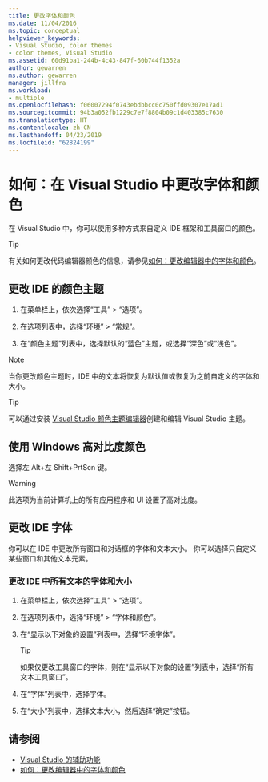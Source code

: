 ```yaml
---
title: 更改字体和颜色
ms.date: 11/04/2016
ms.topic: conceptual
helpviewer_keywords:
- Visual Studio, color themes
- color themes, Visual Studio
ms.assetid: 60d91ba1-244b-4c43-847f-60b744f1352a
author: gewarren
ms.author: gewarren
manager: jillfra
ms.workload:
- multiple
ms.openlocfilehash: f06007294f0743ebdbbcc0c750ffd09307e17ad1
ms.sourcegitcommit: 94b3a052fb1229c7e7f8804b09c1d403385c7630
ms.translationtype: HT
ms.contentlocale: zh-CN
ms.lasthandoff: 04/23/2019
ms.locfileid: "62824199"
---
```

# <a name="how-to-change-fonts-and-colors-in-visual-studio"></a>如何：在 Visual Studio 中更改字体和颜色

在 Visual Studio 中，你可以使用多种方式来自定义 IDE 框架和工具窗口的颜色。

> [!TIP]
> 有关如何更改代码编辑器颜色的信息，请参见[如何：更改编辑器中的字体和颜色](../ide/reference/how-to-change-fonts-and-colors-in-the-editor.md)。

## <a name="change-the-color-theme-of-the-ide"></a>更改 IDE 的颜色主题

1. 在菜单栏上，依次选择“工具” > “选项”。

1. 在选项列表中，选择“环境” > “常规”。

1. 在“颜色主题”列表中，选择默认的“蓝色”主题，或选择“深色”或“浅色”。

> [!NOTE]
> 当你更改颜色主题时，IDE 中的文本将恢复为默认值或恢复为之前自定义的字体和大小。

> [!TIP]
> 可以通过安装 [Visual Studio 颜色主题编辑器](https://marketplace.visualstudio.com/items?itemName=VisualStudioPlatformTeam.VisualStudio2017ColorThemeEditor)创建和编辑 Visual Studio 主题。

## <a name="use-windows-high-contrast-colors"></a>使用 Windows 高对比度颜色

选择左 Alt+左 Shift+PrtScn 键。

> [!WARNING]
> 此选项为当前计算机上的所有应用程序和 UI 设置了高对比度。

## <a name="change-ide-fonts"></a>更改 IDE 字体

你可以在 IDE 中更改所有窗口和对话框的字体和文本大小。 你可以选择只自定义某些窗口和其他文本元素。

### <a name="to-change-the-font-and-size-of-all-text-in-the-ide"></a>更改 IDE 中所有文本的字体和大小

1. 在菜单栏上，依次选择“工具” > “选项”。

1. 在选项列表中，选择“环境” > “字体和颜色”。

1. 在“显示以下对象的设置”列表中，选择“环境字体”。

    > [!TIP]
    > 如果仅更改工具窗口的字体，则在“显示以下对象的设置”列表中，选择“所有文本工具窗口”。

1. 在“字体”列表中，选择字体。

1. 在“大小”列表中，选择文本大小，然后选择“确定”按钮。

## <a name="see-also"></a>请参阅

- [Visual Studio 的辅助功能](../ide/reference/accessibility-features-of-visual-studio.md)
- [如何：更改编辑器中的字体和颜色](../ide/reference/how-to-change-fonts-and-colors-in-the-editor.md)